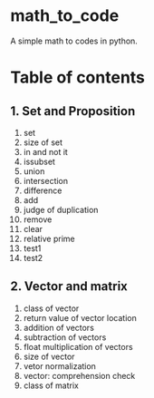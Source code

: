 # math_to_code
A simple math to codes in python.


# Table of contents
## 1. Set and Proposition
01. set
02. size of set
03. in and not it
04. issubset
05. union
06. intersection
07. difference
08. add
09. judge of duplication
10. remove
11. clear
12. relative prime
13. test1
14. test2

## 2. Vector and matrix
01. class of vector
02. return value of vector location
03. addition of vectors
04. subtraction of vectors
05. float multiplication of vectors
06. size of vector
07. vetor normalization
08. vector: comprehension check
09. class of matrix

